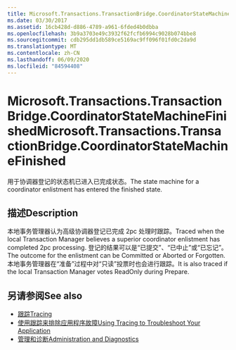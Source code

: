 ```yaml
---
title: Microsoft.Transactions.TransactionBridge.CoordinatorStateMachineFinished
ms.date: 03/30/2017
ms.assetid: 16cb428d-d886-4789-a961-6fded4b0dbba
ms.openlocfilehash: 3b9a3703e49c3932f62fcfb6994c9028b074bbe8
ms.sourcegitcommit: cdb295dd1db589ce5169ac9ff096f01fd0c2da9d
ms.translationtype: MT
ms.contentlocale: zh-CN
ms.lasthandoff: 06/09/2020
ms.locfileid: "84594408"
---
```

# <a name="microsofttransactionstransactionbridgecoordinatorstatemachinefinished"></a><span data-ttu-id="efd56-102">Microsoft.Transactions.TransactionBridge.CoordinatorStateMachineFinished</span><span class="sxs-lookup"><span data-stu-id="efd56-102">Microsoft.Transactions.TransactionBridge.CoordinatorStateMachineFinished</span></span>
<span data-ttu-id="efd56-103">用于协调器登记的状态机已进入已完成状态。</span><span class="sxs-lookup"><span data-stu-id="efd56-103">The state machine for a coordinator enlistment has entered the finished state.</span></span>  
  
## <a name="description"></a><span data-ttu-id="efd56-104">描述</span><span class="sxs-lookup"><span data-stu-id="efd56-104">Description</span></span>  
 <span data-ttu-id="efd56-105">本地事务管理器认为高级协调器登记已完成 2pc 处理时跟踪。</span><span class="sxs-lookup"><span data-stu-id="efd56-105">Traced when the local Transaction Manager believes a superior coordinator enlistment has completed 2pc processing.</span></span> <span data-ttu-id="efd56-106">登记的结果可以是“已提交”、“已中止”或“已忘记”。</span><span class="sxs-lookup"><span data-stu-id="efd56-106">The outcome for the enlistment can be Committed or Aborted or Forgotten.</span></span> <span data-ttu-id="efd56-107">本地事务管理器在“准备”过程中对“只读”投票时也会进行跟踪。</span><span class="sxs-lookup"><span data-stu-id="efd56-107">It is also traced if the local Transaction Manager votes ReadOnly during Prepare.</span></span>  
  
## <a name="see-also"></a><span data-ttu-id="efd56-108">另请参阅</span><span class="sxs-lookup"><span data-stu-id="efd56-108">See also</span></span>

- [<span data-ttu-id="efd56-109">跟踪</span><span class="sxs-lookup"><span data-stu-id="efd56-109">Tracing</span></span>](index.md)
- [<span data-ttu-id="efd56-110">使用跟踪来排除应用程序故障</span><span class="sxs-lookup"><span data-stu-id="efd56-110">Using Tracing to Troubleshoot Your Application</span></span>](using-tracing-to-troubleshoot-your-application.md)
- [<span data-ttu-id="efd56-111">管理和诊断</span><span class="sxs-lookup"><span data-stu-id="efd56-111">Administration and Diagnostics</span></span>](../index.md)
